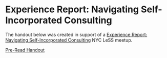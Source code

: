 # Experience Report: Navigating Self-Incorporated Consulting

The handout below was created in support of a
[Experience Report: Navigating Self-Incorporated Consulting](https://www.meetup.com/Large-Scale-Scrum-LeSS-in-NYC/events/275353818)
NYC LeSS meetup.

[Pre-Read Handout](NavigatingSelfIncorporatedConsulting.pdf)
